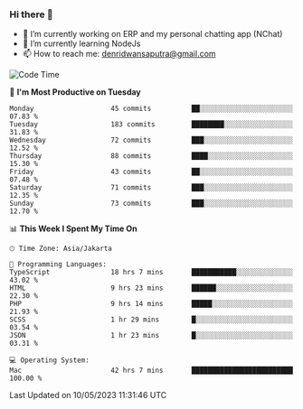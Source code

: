 ### Hi there 👋

- 🔭 I’m currently working on ERP and my personal chatting app (NChat)
- 🌱 I’m currently learning NodeJs
- 📫 How to reach me: denridwansaputra@gmail.com


<!--START_SECTION:waka-->
![Code Time](http://img.shields.io/badge/Code%20Time-3%2C100%20hrs%2048%20mins-blue)

📅 **I'm Most Productive on Tuesday** 

```text
Monday                   45 commits          ██░░░░░░░░░░░░░░░░░░░░░░░   07.83 % 
Tuesday                  183 commits         ████████░░░░░░░░░░░░░░░░░   31.83 % 
Wednesday                72 commits          ███░░░░░░░░░░░░░░░░░░░░░░   12.52 % 
Thursday                 88 commits          ████░░░░░░░░░░░░░░░░░░░░░   15.30 % 
Friday                   43 commits          ██░░░░░░░░░░░░░░░░░░░░░░░   07.48 % 
Saturday                 71 commits          ███░░░░░░░░░░░░░░░░░░░░░░   12.35 % 
Sunday                   73 commits          ███░░░░░░░░░░░░░░░░░░░░░░   12.70 % 
```


📊 **This Week I Spent My Time On** 

```text
🕑︎ Time Zone: Asia/Jakarta

💬 Programming Languages: 
TypeScript               18 hrs 7 mins       ███████████░░░░░░░░░░░░░░   43.02 % 
HTML                     9 hrs 23 mins       ██████░░░░░░░░░░░░░░░░░░░   22.30 % 
PHP                      9 hrs 14 mins       █████░░░░░░░░░░░░░░░░░░░░   21.93 % 
SCSS                     1 hr 29 mins        █░░░░░░░░░░░░░░░░░░░░░░░░   03.54 % 
JSON                     1 hr 23 mins        █░░░░░░░░░░░░░░░░░░░░░░░░   03.31 % 

💻 Operating System: 
Mac                      42 hrs 7 mins       █████████████████████████   100.00 % 
```


 Last Updated on 10/05/2023 11:31:46 UTC
<!--END_SECTION:waka-->
